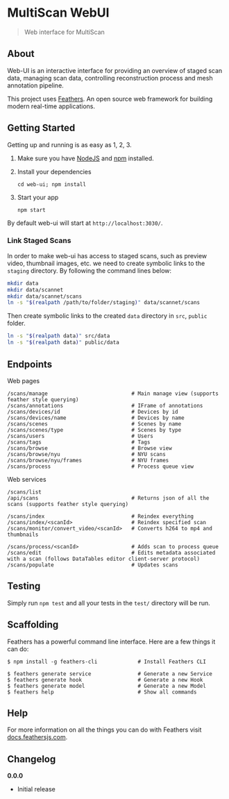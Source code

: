 # MultiScan WebUI

> Web interface for MultiScan


## About

Web-UI is an interactive interface for providing an overview of staged scan data, managing scan data, controlling reconstruction process and mesh annotation pipeline.

This project uses [Feathers](http://feathersjs.com). An open source web framework for building modern real-time applications.

## Getting Started

Getting up and running is as easy as 1, 2, 3.

1. Make sure you have [NodeJS](https://nodejs.org/) and [npm](https://www.npmjs.com/) installed.
2. Install your dependencies
    
    ```
    cd web-ui; npm install
    ```

3. Start your app
    
    ```
    npm start
    ```
By default web-ui will start at `http://localhost:3030/`.

### Link Staged Scans
In order to make web-ui has access to staged scans, such as preview video, thumbnail images, etc. we need to create symbolic links to the `staging` directory. By following the command lines below:

```bash
mkdir data
mkdir data/scannet
mkdir data/scannet/scans
ln -s "$(realpath /path/to/folder/staging)" data/scannet/scans
```

Then create symbolic links to the created `data` directory in `src`, `public` folder. 
```bash
ln -s "$(realpath data)" src/data
ln -s "$(realpath data)" public/data
```

## Endpoints

Web pages
```
/scans/manage                           # Main manage view (supports feather style querying)
/scans/annotations                      # IFrame of annotations
/scans/devices/id                       # Devices by id
/scans/devices/name                     # Devices by name
/scans/scenes                           # Scenes by name
/scans/scenes/type                      # Scenes by type 
/scans/users                            # Users
/scans/tags                             # Tags
/scans/browse                           # Browse view
/scans/browse/nyu                       # NYU scans
/scans/browse/nyu/frames                # NYU frames
/scans/process                          # Process queue view
```

Web services
```
/scans/list
/api/scans                              # Returns json of all the scans (supports feather style querying)

/scans/index                            # Reindex everything
/scans/index/<scanId>                   # Reindex specified scan
/scans/monitor/convert_video/<scanId>   # Converts h264 to mp4 and thumbnails     

/scans/process/<scanId>                 # Adds scan to process queue
/scans/edit                             # Edits metadata associated with a scan (follows DataTables editor client-server protocol)
/scans/populate                         # Updates scans
```

## Testing

Simply run `npm test` and all your tests in the `test/` directory will be run.

## Scaffolding

Feathers has a powerful command line interface. Here are a few things it can do:

```
$ npm install -g feathers-cli             # Install Feathers CLI

$ feathers generate service               # Generate a new Service
$ feathers generate hook                  # Generate a new Hook
$ feathers generate model                 # Generate a new Model
$ feathers help                           # Show all commands
```

## Help

For more information on all the things you can do with Feathers visit [docs.feathersjs.com](http://docs.feathersjs.com).

## Changelog

__0.0.0__

- Initial release

